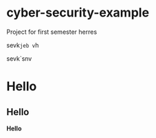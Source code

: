 # cyber-security-example
Project for first semester
herres

sevk`jeb v`h

sevk`snv
# Hello #
## Hello ##
**Hello**
